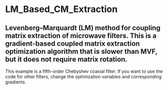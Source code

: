 # LM_Based_CM_Extraction
Levenberg–Marquardt (LM) method for coupling matrix extraction of microwave filters.
This is a gradient-based coupled matrix extraction optimization algorithm that is slower than MVF, but it does not require matrix rotation.
-----------------------------------------
This example is a fifth-order Chebyshev coaxial filter. If you want to use the code for other filters, change the optimization variables and corresponding gradients.
